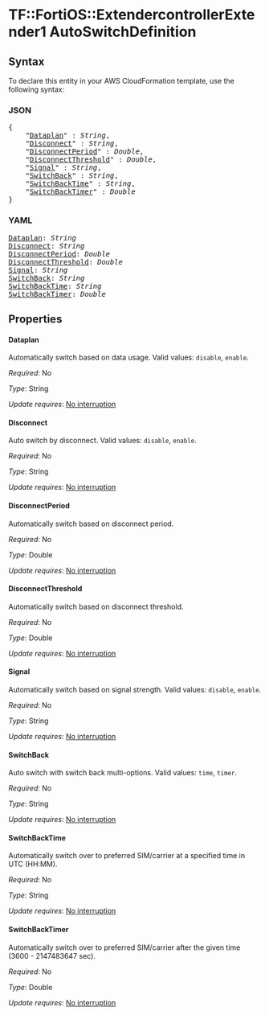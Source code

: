 # TF::FortiOS::ExtendercontrollerExtender1 AutoSwitchDefinition

## Syntax

To declare this entity in your AWS CloudFormation template, use the following syntax:

### JSON

<pre>
{
    "<a href="#dataplan" title="Dataplan">Dataplan</a>" : <i>String</i>,
    "<a href="#disconnect" title="Disconnect">Disconnect</a>" : <i>String</i>,
    "<a href="#disconnectperiod" title="DisconnectPeriod">DisconnectPeriod</a>" : <i>Double</i>,
    "<a href="#disconnectthreshold" title="DisconnectThreshold">DisconnectThreshold</a>" : <i>Double</i>,
    "<a href="#signal" title="Signal">Signal</a>" : <i>String</i>,
    "<a href="#switchback" title="SwitchBack">SwitchBack</a>" : <i>String</i>,
    "<a href="#switchbacktime" title="SwitchBackTime">SwitchBackTime</a>" : <i>String</i>,
    "<a href="#switchbacktimer" title="SwitchBackTimer">SwitchBackTimer</a>" : <i>Double</i>
}
</pre>

### YAML

<pre>
<a href="#dataplan" title="Dataplan">Dataplan</a>: <i>String</i>
<a href="#disconnect" title="Disconnect">Disconnect</a>: <i>String</i>
<a href="#disconnectperiod" title="DisconnectPeriod">DisconnectPeriod</a>: <i>Double</i>
<a href="#disconnectthreshold" title="DisconnectThreshold">DisconnectThreshold</a>: <i>Double</i>
<a href="#signal" title="Signal">Signal</a>: <i>String</i>
<a href="#switchback" title="SwitchBack">SwitchBack</a>: <i>String</i>
<a href="#switchbacktime" title="SwitchBackTime">SwitchBackTime</a>: <i>String</i>
<a href="#switchbacktimer" title="SwitchBackTimer">SwitchBackTimer</a>: <i>Double</i>
</pre>

## Properties

#### Dataplan

Automatically switch based on data usage. Valid values: `disable`, `enable`.

_Required_: No

_Type_: String

_Update requires_: [No interruption](https://docs.aws.amazon.com/AWSCloudFormation/latest/UserGuide/using-cfn-updating-stacks-update-behaviors.html#update-no-interrupt)

#### Disconnect

Auto switch by disconnect. Valid values: `disable`, `enable`.

_Required_: No

_Type_: String

_Update requires_: [No interruption](https://docs.aws.amazon.com/AWSCloudFormation/latest/UserGuide/using-cfn-updating-stacks-update-behaviors.html#update-no-interrupt)

#### DisconnectPeriod

Automatically switch based on disconnect period.

_Required_: No

_Type_: Double

_Update requires_: [No interruption](https://docs.aws.amazon.com/AWSCloudFormation/latest/UserGuide/using-cfn-updating-stacks-update-behaviors.html#update-no-interrupt)

#### DisconnectThreshold

Automatically switch based on disconnect threshold.

_Required_: No

_Type_: Double

_Update requires_: [No interruption](https://docs.aws.amazon.com/AWSCloudFormation/latest/UserGuide/using-cfn-updating-stacks-update-behaviors.html#update-no-interrupt)

#### Signal

Automatically switch based on signal strength. Valid values: `disable`, `enable`.

_Required_: No

_Type_: String

_Update requires_: [No interruption](https://docs.aws.amazon.com/AWSCloudFormation/latest/UserGuide/using-cfn-updating-stacks-update-behaviors.html#update-no-interrupt)

#### SwitchBack

Auto switch with switch back multi-options. Valid values: `time`, `timer`.

_Required_: No

_Type_: String

_Update requires_: [No interruption](https://docs.aws.amazon.com/AWSCloudFormation/latest/UserGuide/using-cfn-updating-stacks-update-behaviors.html#update-no-interrupt)

#### SwitchBackTime

Automatically switch over to preferred SIM/carrier at a specified time in UTC (HH:MM).

_Required_: No

_Type_: String

_Update requires_: [No interruption](https://docs.aws.amazon.com/AWSCloudFormation/latest/UserGuide/using-cfn-updating-stacks-update-behaviors.html#update-no-interrupt)

#### SwitchBackTimer

Automatically switch over to preferred SIM/carrier after the given time (3600 - 2147483647 sec).

_Required_: No

_Type_: Double

_Update requires_: [No interruption](https://docs.aws.amazon.com/AWSCloudFormation/latest/UserGuide/using-cfn-updating-stacks-update-behaviors.html#update-no-interrupt)

